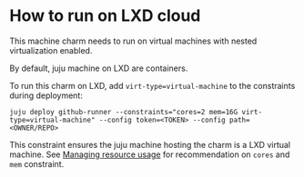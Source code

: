 # How to run on LXD cloud

This machine charm needs to run on virtual machines with nested virtualization enabled.

By default, juju machine on LXD are containers.

To run this charm on LXD, add `virt-type=virtual-machine` to the constraints during deployment:

```shell
juju deploy github-runner --constraints="cores=2 mem=16G virt-type=virtual-machine" --config token=<TOKEN> --config path=<OWNER/REPO>
```

This constraint ensures the juju machine hosting the charm is a LXD virtual machine. See [Managing resource usage](https://charmhub.io/github-runner/docs/managing-resource-usage) for recommendation on `cores` and `mem` constraint.
